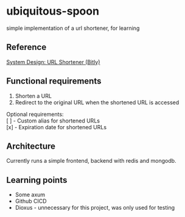 # ubiquitous-spoon
simple implementation of a url shortener, for learning

## Reference

[System Design: URL Shortener (Bitly)](https://www.hellointerview.com/learn/system-design/problem-breakdowns/bitly)

## Functional requirements
1. Shorten a URL
2. Redirect to the original URL when the shortened URL is accessed

Optional requirements:   
[ ] - Custom alias for shortened URLs   
[x] - Expiration date for shortened URLs  

## Architecture

Currently runs a simple frontend, backend with redis and mongodb.

## Learning points
- Some axum
- Github CICD
- Dioxus - unnecessary for this project, was only used for testing